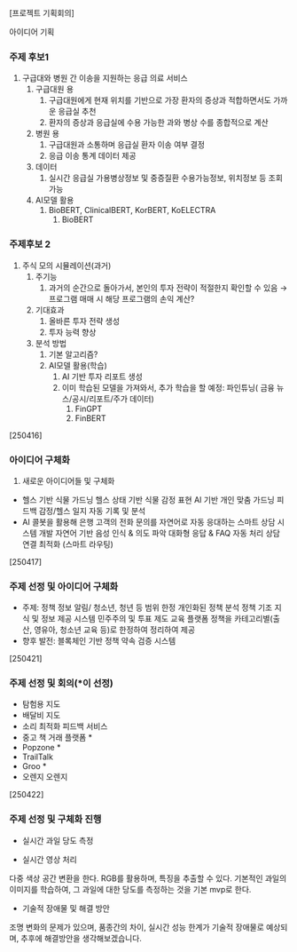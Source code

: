 [프로젝트 기획회의]

아이디어 기획

### 주제 후보1
1. 구급대와 병원 간 이송을 지원하는 응급 의료 서비스
    1. 구급대원 용
        1. 구급대원에게 현재 위치를 기반으로 가장 환자의 증상과 적합하면서도 가까운 응급실 추천
        2. 환자의 증상과 응급실에 수용 가능한 과와 병상 수를 종합적으로 계산
    2. 병원 용
        1. 구급대원과 소통하며 응급실 환자 이송 여부 결정
        2. 응급 이송 통계 데이터 제공
    3. 데이터
        1. 실시간 응급실 가용병상정보 및 중증질환 수용가능정보, 위치정보 등 조회 가능
   4. AI모델 활용
       1. BioBERT, ClinicalBERT, KorBERT, KoELECTRA
           1. BioBERT

### 주제후보 2
1. 주식 모의 시뮬레이션(과거)
    1. 주기능
        1. 과거의 순간으로 돌아가서, 본인의 투자 전략이 적절한지 확인할 수 있음 → 프로그램 매매 시 해당 프로그램의 손익 계산?
    2. 기대효과
        1. 올바른 투자 전략 생성
        2. 투자 능력 향상
    3. 분석 방법
        1. 기본 알고리즘?
        2. AI모델 활용(학습)
            1. AI 기반 투자 리포트 생성
            2. 이미 학습된 모델을 가져와서, 추가 학습을 할 예정: 파인튜닝( 금융 뉴스/공시/리포트/주가 데이터)
                1. FinGPT
                2. FinBERT


[250416]
### 아이디어 구체화
1. 새로운 아이디어들 및 구체화
- 헬스 기반 식물 가드닝
  헬스 상태 기반 식물 감정 표현
  AI 기반 개인 맞춤 가드닝 피드백
  감정/헬스 일지 자동 기록 및 분석
- AI 콜봇을 활용해 은행 고객의 전화 문의를 자연어로 자동 응대하는 스마트 상담 시스템 개발
  자연어 기반 음성 인식 & 의도 파악
  대화형 응답 & FAQ 자동 처리
  상담 연결 최적화 (스마트 라우팅)

[250417]
### 주제 선정 및 아이디어 구체화
- 주제: 정책 정보 알림/ 청소년, 청년 등 범위 한정
  개인화된 정책 분석 
  정책 기조 지식 및 정보 제공 시스템
  민주주의 및 투표 제도 교육 플랫폼
  정책을 카테고리별(출산, 영유아, 청소년 교육 등)로 한정하여 정리하여 제공
- 향후 발전: 블록체인 기반 정책 약속 검증 시스템

[250421]
### 주제 선정 및 회의(*이 선정)
- 탐험용 지도
- 배달비 지도
- 소리 최적화 피드백 서비스
- 중고 책 거래 플랫폼 *
- Popzone *
- TrailTalk
- Groo *
- 오렌지 오렌지

[250422]
### 주제 선정 및 구체화 진행
- 실시간 과일 당도 측정
  
- 실시간 영상 처리

다중 색상 공간 변환을 한다. RGB를 활용하며, 특징을 추출할 수 있다.
기본적인 과일의 이미지를 학습하여, 그 과일에 대한 당도를 측정하는 것을 
기본 mvp로 한다.

- 기술적 장애물 및 해결 방안

조명 변화의 문제가 있으며, 품종간의 차이, 실시간 성능 한계가
기술적 장애물로 예상되며, 추후에 해결방안을 생각해보겠습니다. 
  